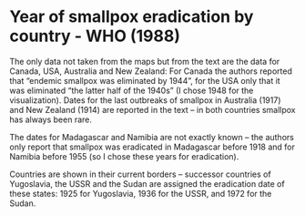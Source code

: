 # Year of smallpox eradication by country - WHO (1988)

The only data not taken from the maps but from the text are the data for Canada, USA, Australia and New Zealand: For Canada the authors reported that “endemic smallpox was eliminated by 1944”, for the USA only that it was eliminated “the latter half of the 1940s” (I chose 1948 for the visualization). Dates for the last outbreaks of smallpox in Australia (1917) and New Zealand (1914) are reported in the text – in both countries smallpox has always been rare. 

The dates for Madagascar and Namibia are not exactly known – the authors only report that smallpox was eradicated in Madagascar before 1918 and for Namibia before 1955 (so I chose these years for eradication). 

Countries are shown in their current borders – successor countries of Yugoslavia, the USSR and the Sudan are assigned the eradication date of these states: 1925 for Yugoslavia, 1936 for the USSR, and 1972 for the Sudan.